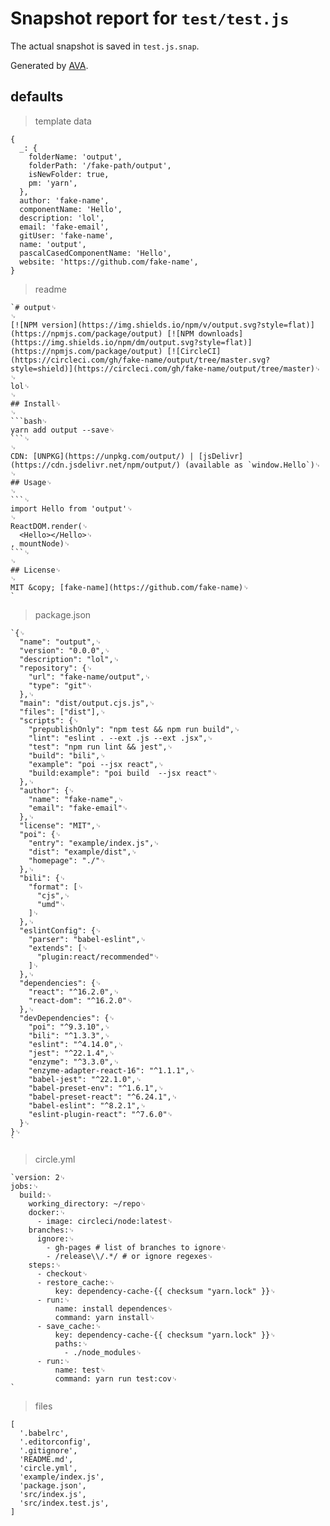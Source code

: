 # Snapshot report for `test/test.js`

The actual snapshot is saved in `test.js.snap`.

Generated by [AVA](https://ava.li).

## defaults

> template data

    {
      _: {
        folderName: 'output',
        folderPath: '/fake-path/output',
        isNewFolder: true,
        pm: 'yarn',
      },
      author: 'fake-name',
      componentName: 'Hello',
      description: 'lol',
      email: 'fake-email',
      gitUser: 'fake-name',
      name: 'output',
      pascalCasedComponentName: 'Hello',
      website: 'https://github.com/fake-name',
    }

> readme

    `# output␊
    ␊
    [![NPM version](https://img.shields.io/npm/v/output.svg?style=flat)](https://npmjs.com/package/output) [![NPM downloads](https://img.shields.io/npm/dm/output.svg?style=flat)](https://npmjs.com/package/output) [![CircleCI](https://circleci.com/gh/fake-name/output/tree/master.svg?style=shield)](https://circleci.com/gh/fake-name/output/tree/master)␊
    ␊
    lol␊
    ␊
    ## Install␊
    ␊
    ```bash␊
    yarn add output --save␊
    ```␊
    ␊
    CDN: [UNPKG](https://unpkg.com/output/) | [jsDelivr](https://cdn.jsdelivr.net/npm/output/) (available as `window.Hello`)␊
    ␊
    ## Usage␊
    ␊
    ```␊
    import Hello from 'output'␊
    ␊
    ReactDOM.render(␊
      <Hello></Hello>␊
    , mountNode)␊
    ```␊
    ␊
    ## License␊
    ␊
    MIT &copy; [fake-name](https://github.com/fake-name)␊
    `

> package.json

    `{␊
      "name": "output",␊
      "version": "0.0.0",␊
      "description": "lol",␊
      "repository": {␊
        "url": "fake-name/output",␊
        "type": "git"␊
      },␊
      "main": "dist/output.cjs.js",␊
      "files": ["dist"],␊
      "scripts": {␊
        "prepublishOnly": "npm test && npm run build",␊
        "lint": "eslint . --ext .js --ext .jsx",␊
        "test": "npm run lint && jest",␊
        "build": "bili",␊
        "example": "poi --jsx react",␊
        "build:example": "poi build  --jsx react"␊
      },␊
      "author": {␊
        "name": "fake-name",␊
        "email": "fake-email"␊
      },␊
      "license": "MIT",␊
      "poi": {␊
        "entry": "example/index.js",␊
        "dist": "example/dist",␊
        "homepage": "./"␊
      },␊
      "bili": {␊
        "format": [␊
          "cjs",␊
          "umd"␊
        ]␊
      },␊
      "eslintConfig": {␊
        "parser": "babel-eslint",␊
        "extends": [␊
          "plugin:react/recommended"␊
        ]␊
      },␊
      "dependencies": {␊
        "react": "^16.2.0",␊
        "react-dom": "^16.2.0"␊
      },␊
      "devDependencies": {␊
        "poi": "^9.3.10",␊
        "bili": "^1.3.3",␊
        "eslint": "^4.14.0",␊
        "jest": "^22.1.4",␊
        "enzyme": "^3.3.0",␊
        "enzyme-adapter-react-16": "^1.1.1",␊
        "babel-jest": "^22.1.0",␊
        "babel-preset-env": "^1.6.1",␊
        "babel-preset-react": "^6.24.1",␊
        "babel-eslint": "^8.2.1",␊
        "eslint-plugin-react": "^7.6.0"␊
      }␊
    }␊
    `

> circle.yml

    `version: 2␊
    jobs:␊
      build:␊
        working_directory: ~/repo␊
        docker:␊
          - image: circleci/node:latest␊
        branches:␊
          ignore:␊
            - gh-pages # list of branches to ignore␊
            - /release\\/.*/ # or ignore regexes␊
        steps:␊
          - checkout␊
          - restore_cache:␊
              key: dependency-cache-{{ checksum "yarn.lock" }}␊
          - run:␊
              name: install dependences␊
              command: yarn install␊
          - save_cache:␊
              key: dependency-cache-{{ checksum "yarn.lock" }}␊
              paths:␊
                - ./node_modules␊
          - run:␊
              name: test␊
              command: yarn run test:cov␊
    `

> files

    [
      '.babelrc',
      '.editorconfig',
      '.gitignore',
      'README.md',
      'circle.yml',
      'example/index.js',
      'package.json',
      'src/index.js',
      'src/index.test.js',
    ]
